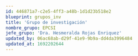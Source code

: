 ```yaml
---
id: 446871a7-c2e5-4ff3-a48b-1d1d23b518e2
blueprint: grupos_inv
title: 'Grupo de investigación'
nombre_grupo: EPCSI
jefe_grupo: 'Dra. Hesmeralda Rojas Enriquez'
updated_by: 06ac68ab-d29f-41e9-9b9a-dd4da3996484
updated_at: 1692202644
---
```


